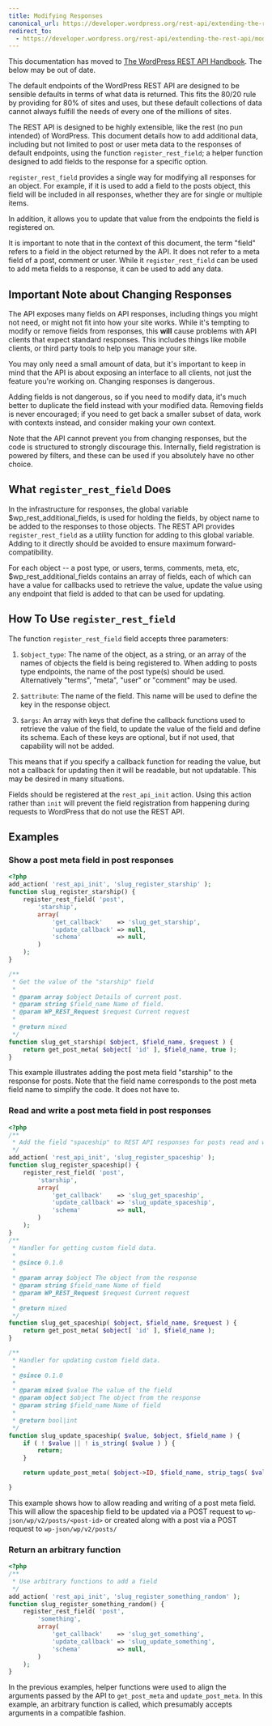 ```yaml
---
title: Modifying Responses
canonical_url: https://developer.wordpress.org/rest-api/extending-the-rest-api/modifying-responses/
redirect_to:
  - https://developer.wordpress.org/rest-api/extending-the-rest-api/modifying-responses/
---
```


<div class="warning">
This documentation has moved to <a href="https://developer.wordpress.org/rest-api/extending-the-rest-api/modifying-responses/">The WordPress REST API Handbook</a>. The below may be out of date.
</div>

The default endpoints of the WordPress REST API are designed to be sensible defaults in terms of what data is returned. This fits the 80/20 rule by providing for 80% of sites and uses, but these default collections of data cannot always fulfill the needs of every one of the millions of sites.

The REST API is designed to be highly extensible, like the rest (no pun intended) of WordPress. This document details how to add additional data, including but not limited to post or user meta data to the responses of default endpoints, using the function `register_rest_field`; a helper function designed to add fields to the response for a specific option.

`register_rest_field` provides a single way for modifying all responses for an object. For example, if it is used to add a field to the posts object, this field will be included in all responses, whether they are for single or multiple items.

In addition, it allows you to update that value from the endpoints the field is registered on.

It is important to note that in the context of this document, the term "field" refers to a field in the object returned by the API. It does not refer to a meta field of a post, comment or user. While it `register_rest_field` can be used to add meta fields to a response, it can be used to add any data.


Important Note about Changing Responses
---------------------------------------

The API exposes many fields on API responses, including things you might not need, or might not fit into how your site works. While it's tempting to modify or remove fields from responses, this **will** cause problems with API clients that expect standard responses. This includes things like mobile clients, or third party tools to help you manage your site.

You may only need a small amount of data, but it's important to keep in mind that the API is about exposing an interface to all clients, not just the feature you're working on. Changing responses is dangerous.

Adding fields is not dangerous, so if you need to modify data, it's much better to duplicate the field instead with your modified data. Removing fields is never encouraged; if you need to get back a smaller subset of data, work with contexts instead, and consider making your own context.

Note that the API cannot prevent you from changing responses, but the code is structured to strongly discourage this. Internally, field registration is powered by filters, and these can be used if you absolutely have no other choice.


What `register_rest_field` Does
------------------------------

In the infrastructure for responses, the global variable $wp_rest_additional_fields, is used for holding the fields, by object name to be added to the responses to those objects. The REST API provides `register_rest_field` as a utility function for adding to this global variable. Adding to it directly should be avoided to ensure maximum forward-compatibility.

For each object -- a post type, or users, terms, comments, meta, etc, $wp_rest_additional_fields contains an array of fields, each of which can have a value for callbacks used to retrieve the value, update the value using any endpoint that field is added to that can be used for updating.


How To Use `register_rest_field`
-------------------------------

The function `register_rest_field` field accepts three parameters:

1. `$object_type`: The name of the object, as a string, or an array of the names of objects the field is being registered to. When adding to posts type endpoints, the name of the post type(s) should be used. Alternatively "terms", "meta", "user" or "comment" may be used.

2. `$attribute`: The name of the field. This name will be used to define the key in the response object.

3. `$args`: An array with keys that define the callback functions used to retrieve the value of the field, to update the value of the field and define its schema. Each of these keys are optional, but if not used, that capability will not be added.

This means that if you specify a callback function for reading the value, but not a callback for updating then it will be readable, but not updatable. This may be desired in many situations.

Fields should be registered at the `rest_api_init` action. Using this action rather than `init` will prevent the field registration from happening during requests to WordPress that do not use the REST API.


Examples
--------

### Show a post meta field in post responses

```php
<?php
add_action( 'rest_api_init', 'slug_register_starship' );
function slug_register_starship() {
    register_rest_field( 'post',
        'starship',
        array(
            'get_callback'    => 'slug_get_starship',
            'update_callback' => null,
            'schema'          => null,
        )
    );
}

/**
 * Get the value of the "starship" field
 *
 * @param array $object Details of current post.
 * @param string $field_name Name of field.
 * @param WP_REST_Request $request Current request
 *
 * @return mixed
 */
function slug_get_starship( $object, $field_name, $request ) {
    return get_post_meta( $object[ 'id' ], $field_name, true );
}
```

This example illustrates adding the post meta field "starship" to the response for posts. Note that the field name corresponds to the post meta field name to simplify the code. It does not have to.

### Read and write a post meta field in post responses

```php
<?php
/**
 * Add the field "spaceship" to REST API responses for posts read and write
 */
add_action( 'rest_api_init', 'slug_register_spaceship' );
function slug_register_spaceship() {
    register_rest_field( 'post',
        'starship',
        array(
            'get_callback'    => 'slug_get_spaceship',
            'update_callback' => 'slug_update_spaceship',
            'schema'          => null,
        )
    );
}
/**
 * Handler for getting custom field data.
 *
 * @since 0.1.0
 *
 * @param array $object The object from the response
 * @param string $field_name Name of field
 * @param WP_REST_Request $request Current request
 *
 * @return mixed
 */
function slug_get_spaceship( $object, $field_name, $request ) {
    return get_post_meta( $object[ 'id' ], $field_name );
}

/**
 * Handler for updating custom field data.
 *
 * @since 0.1.0
 *
 * @param mixed $value The value of the field
 * @param object $object The object from the response
 * @param string $field_name Name of field
 *
 * @return bool|int
 */
function slug_update_spaceship( $value, $object, $field_name ) {
    if ( ! $value || ! is_string( $value ) ) {
        return;
    }

    return update_post_meta( $object->ID, $field_name, strip_tags( $value ) );

}
```

This example shows how to allow reading and writing of a post meta field. This will allow the spaceship field to be updated via a POST request to `wp-json/wp/v2/posts/<post-id>` or created along with a post via a POST request to `wp-json/wp/v2/posts/`

### Return an arbitrary function

```php
<?php
/**
 * Use arbitrary functions to add a field
 */
add_action( 'rest_api_init', 'slug_register_something_random' );
function slug_register_something_random() {
    register_rest_field( 'post',
        'something',
        array(
            'get_callback'    => 'slug_get_something',
            'update_callback' => 'slug_update_something',
            'schema'          => null,
        )
    );
}
```

In the previous examples, helper functions were used to align the arguments passed by the API to `get_post_meta` and `update_post_meta`. In this example, an arbitrary function is called, which presumably accepts arguments in a compatible fashion.
